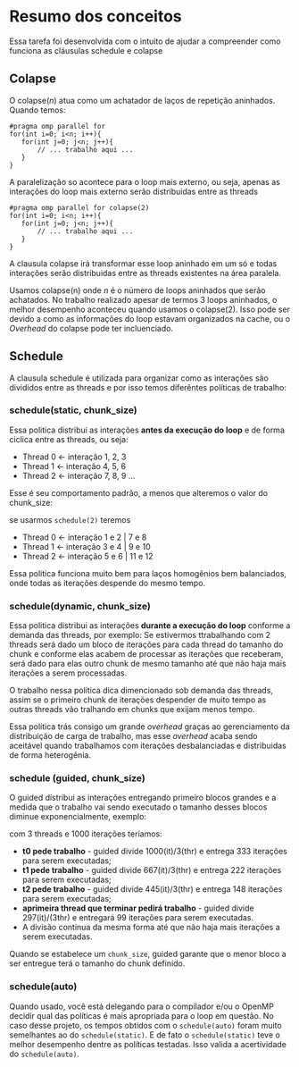 # Resumo dos conceitos

Essa tarefa foi desenvolvida com o intuito de ajudar a compreender como funciona as cláusulas schedule e colapse

## Colapse

O colapse(_n_) atua como um achatador de laços de repetição aninhados. Quando temos:

```
#pragma omp parallel for
for(int i=0; i<n; i++){
   for(int j=0; j<n; j++){
       // ... trabalho aqui ...
   }
}
```
A paralelização so acontece para o loop mais externo, ou seja, apenas as interações do loop mais externo serão distribuidas entre as threads

```
#pragma omp parallel for colapse(2)
for(int i=0; i<n; i++){
   for(int j=0; j<n; j++){
       // ... trabalho aqui ...
   }
}
```

A clausula colapse irá transformar esse loop aninhado em um só e todas interações serão distribuidas entre as threads existentes na área paralela.

Usamos colapse(n) onde _n_ é o número de loops aninhados que serão achatados. No trabalho realizado apesar de termos 3 loops aninhados, o melhor desempenho aconteceu quando usamos o colapse(2). Isso pode ser devido a como as informações do loop estavam organizados na cache, ou o _Overhead_ do colapse pode ter incluenciado.

## Schedule

A clausula schedule é utilizada para organizar como as interações são divididos entre as threads e por isso temos diferêntes políticas de trabalho:

### schedule(static, chunk_size)
Essa politica distribui as interações **antes da execução do loop** e de forma ciclica entre as threads, ou seja:

- Thread 0 <- interação 1, 2, 3 
- Thread 1 <- interação 4, 5, 6 
- Thread 2 <- interação 7, 8, 9 
...


Esse é seu comportamento padrão, a menos que alteremos o valor do chunk_size:

se usarmos ```schedule(2)``` teremos 

- Thread 0 <- interação 1 e 2 | 7 e 8
- Thread 1 <- interação 3 e 4 | 9 e 10
- Thread 2 <- interação 5 e 6 | 11 e 12

Essa politica funciona muito bem para laços homogênios bem balanciados, onde todas as iterações despende do mesmo tempo.

### schedule(dynamic, chunk_size)
Essa politica distribui as interações **durante a execução do loop**  conforme a demanda das threads, por exemplo: Se estivermos ttrabalhando com 2 threads será dado um bloco de iterações para cada thread do tamanho do chunk e conforme elas acabem de processar as iterações que receberam, será dado para elas outro chunk de mesmo tamanho até que não haja mais iterações a serem processadas.

O trabalho nessa política dica dimencionado sob demanda das threads, assim se o primeiro chunk de iterações despender de muito tempo as outras threads vão tralhando em chunks que exijam menos tempo.

Essa política trás consigo um grande _overhead_ graças ao gerenciamento da distribuição de carga de trabalho, mas esse _overhead_ acaba sendo aceitável quando trabalhamos com iterações desbalanciadas e distribuidas de forma heterogênia.

### schedule (guided, chunk_size)
O guided distribui as interações entregando primeiro blocos grandes e a medida que o trabalho vai sendo executado o tamanho desses blocos diminue exponencialmente, exemplo:

com 3 threads e 1000 iterações teríamos:
- **t0 pede trabalho** - guided divide 1000(it)/3(thr) e entrega 333 iterações para serem executadas;
- **t1 pede trabalho** - guided divide 667(it)/3(thr) e entrega 222 iterações para serem executadas;
- **t2 pede trabalho** - guided divide 445(it)/3(thr) e entrega 148 iterações para serem executadas;
- **aprimeira thread que terminar pedirá trabalho** - guided divide 297(it)/(3thr) e entregará 99 iterações para serem executadas.
- A divisão continua da mesma forma até que não haja mais iterações a serem executadas.

Quando se estabelece um ```chunk_size```, guided garante que o menor bloco a ser entregue terá o tamanho do chunk definido.

### schedule(auto)
Quando usado, você está delegando para o compilador e/ou o OpenMP decidir qual das políticas é mais apropriada para o loop em questão. No caso desse projeto, os tempos obtidos com o ```schedule(auto)``` foram muito semelhantes ao do ```schedule(static)```. E de fato o ```schedule(static)``` teve o melhor desempenho dentre as políticas testadas. Isso valida a acertividade do ```schedule(auto)```.